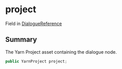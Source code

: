 # project

Field in [DialogueReference](./)

## Summary

The Yarn Project asset containing the dialogue node.

```csharp
public YarnProject project;
```
